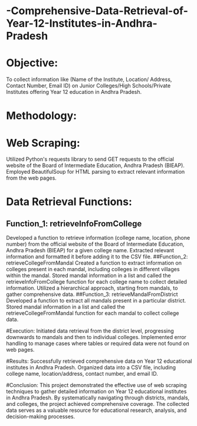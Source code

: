 # -Comprehensive-Data-Retrieval-of-Year-12-Institutes-in-Andhra-Pradesh

# Objective:
To collect information like (Name of the Institute, Location/ Address, Contact Number, Email ID) on Junior Colleges/High Schools/Private Institutes offering Year 12 education in Andhra Pradesh.

# Methodology:

# Web Scraping:
Utilized Python's requests library to send GET requests to the official website of the Board of Intermediate Education, Andhra Pradesh (BIEAP).
Employed BeautifulSoup for HTML parsing to extract relevant information from the web pages.

# Data Retrieval Functions:
## Function_1: retrieveInfoFromCollege
Developed a function to retrieve information (college name, location, phone number) from the official website of the Board of Intermediate Education, Andhra Pradesh (BIEAP) for a given college name.
Extracted relevant information and formatted it before adding it to the CSV file.
##Function_2: retrieveCollegeFromMandal
Created a function to extract information on colleges present in each mandal, including colleges in different villages within the mandal.
Stored mandal information in a list and called the retrieveInfoFromCollege function for each college name to collect detailed information.
Utilized a hierarchical approach, starting from mandals, to gather comprehensive data.
##Function_3: retrieveMandalFromDistrict
Developed a function to extract all mandals present in a particular district.
Stored mandal information in a list and called the retrieveCollegeFromMandal function for each mandal to collect college data.

#Execution:
Initiated data retrieval from the district level, progressing downwards to mandals and then to individual colleges.
Implemented error handling to manage cases where tables or required data were not found on web pages.

#Results:
Successfully retrieved comprehensive data on Year 12 educational institutes in Andhra Pradesh.
Organized data into a CSV file, including college name, location/address, contact number, and email ID.

#Conclusion:
This project demonstrated the effective use of web scraping techniques to gather detailed information on Year 12 educational institutes in Andhra Pradesh. By systematically navigating through districts, mandals, and colleges, the project achieved comprehensive coverage. The collected data serves as a valuable resource for educational research, analysis, and decision-making processes.
